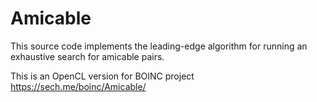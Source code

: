 # Amicable
This source code implements the leading-edge algorithm for running an exhaustive search for amicable pairs.

This is an OpenCL version for BOINC project https://sech.me/boinc/Amicable/
